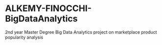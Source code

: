 # ALKEMY-FINOCCHI-BigDataAnalytics
2nd year Master Degree Big Data Analytics project on marketplace product popularity analysis
